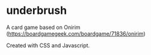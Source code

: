 # underbrush
A card game based on Onirim (https://boardgamegeek.com/boardgame/71836/onirim)

Created with CSS and Javascript.
